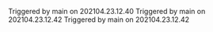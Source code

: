   Triggered by main on 202104.23.12.40
  Triggered by main on 202104.23.12.42
  Triggered by main on 202104.23.12.42

